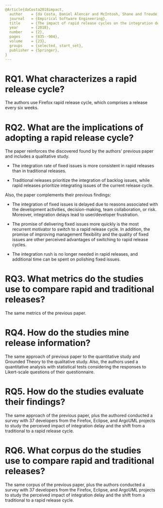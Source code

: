 ```yaml
---
@Article{daCosta2018impact,
  author    = {da Costa, Daniel Alencar and McIntosh, Shane and Treude, Christoph and Kulesza, Uir{\'a} and Hassan, Ahmed E},
  journal   = {Empirical Software Engineering},
  title     = {The impact of rapid release cycles on the integration delay of fixed issues},
  year      = {2018},
  number    = {2},
  pages     = {835--904},
  volume    = {23},
  groups    = {selected, start_set},
  publisher = {Springer},
}
---
```


# RQ1. What characterizes a rapid release cycle?

The authors use Firefox rapid release cycle, which comprises a release every six weeks.

# RQ2. What are the implications of adopting a rapid release cycle?

The paper reinforces the discovered found by the authors' previous paper and includes a qualitative study.

  - The integration rate of fixed issues is more consistent in rapid releases than in traditional releases.

  - Traditional releases prioritize the integration of backlog issues, while rapid releases prioritize integrating issues of the current release cycle.

Also, the paper complements their previous findings:

  - The integration of fixed issues is delayed due to reasons associated with the development activities, decision-making, team collaboration, or risk. Moreover, integration delays lead to user/developer frustration.

  - The promise of delivering fixed issues more quickly is the most recurrent motivator to switch to a rapid release cycle. In addition, the promise of improving management flexibility and the quality of fixed issues are other perceived advantages of switching to rapid release cycles.

  - The integration rush is no longer needed in rapid releases, and additional time can be spent on polishing fixed issues.

# RQ3. What metrics do the studies use to compare rapid and traditional releases?

The same metrics of the previous paper.

# RQ4. How do the studies mine release information?

The same approach of previous paper to the quantitative study and Grounded
Theory to the qualitative study. Also, the authors used a quantitative analysis with statistical tests considering the responses to Likert-scale questions of their questionnaire.

# RQ5. How do the studies evaluate their findings?

The same approach of the previous paper, plus the authored conducted a survey with 37 developers from the Firefox, Eclipse, and ArgoUML projects to study the perceived impact of integration delay and the shift from a traditional to a rapid release cycle.

# RQ6. What corpus do the studies use to compare rapid and traditional releases?

The same corpus of the previous paper, plus the authors conducted a survey with 37 developers from the Firefox, Eclipse, and ArgoUML projects to study the perceived impact of integration delay and the shift from a traditional to a rapid release cycle.
